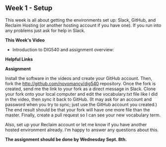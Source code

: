 ## Week 1 - Setup

This week is all about getting the environments set up: Slack, GitHub, and Reclaim Hosting (or another hosting account if you have one). If you run into any problems just ask for help in Slack.

**This Week's Video**

- Introduction to DIG540 and assignment overview: 

**Helpful Links**

**Assignment**

Install the software in the videos and create your GitHub account. Then, fork the <http://github.com/novomancy/dig540> repository. Once the fork is created, send me the link to your fork as a direct message in Slack. Clone your fork onto your local computer and edit the vocabulary.txt file like I did in the video, then sync it back to GitHub. (It may ask for an account and password when you try to sync; just use the GitHub account you created.) The end result should be that your fork will have one more file than the master. Finally, create a pull request so I can see your new vocabulary term.

Also, set up your Reclaim account or let me know if you have another hosted environment already. I'm happy to answer any questions about this.

**The assignment should be done by Wednesday Sept. 8th.**
